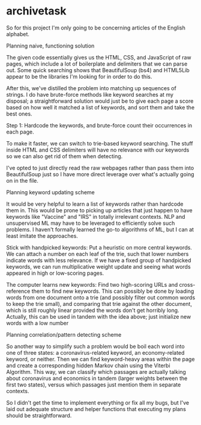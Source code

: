 # archivetask

So for this project I'm only going to be concerning articles of the English alphabet.


Planning naive, functioning solution

The given code essentially gives us the HTML, CSS, and JavaScript of raw pages, which include a lot of boilerplate and delimiters that we can parse out. Some quick searching shows that BeautifulSoup (bs4) and HTML5Lib appear to be the libraries I'm looking for in order to do this. 

After this, we've distilled the problem into matching up sequences of strings. I do have brute-force methods like keyword searches at my disposal; a straightforward solution would just be to give each page a score based on how well it matched a list of keywords, and sort them and take the best ones.

Step 1: Hardcode the keywords, and brute-force count their occurrences in each page. 

To make it faster, we can switch to trie-based keyword searching. The stuff inside HTML and CSS delimiters will have no relevance with our keywords so we can also get rid of them when detecting.

I've opted to just directly read the raw webpages rather than pass them into BeautifulSoup just so I have more direct leverage over what's actually going on in the file.


Planning keyword updating scheme

It would be very helpful to learn a list of keywords rather than hardcode them in. This would be prone to picking up articles that just happen to have keywords like "Vaccine" and "IRS" in totally irrelevant contexts. NLP and unsupervised ML may have to be leveraged to efficiently solve such problems. I haven't formally learned the go-to algorithms of ML, but I can at least imitate the approaches.

Stick with handpicked keywords:
  Put a heuristic on more central keywords. We can attach a number on each leaf of the trie, such that lower numbers indicate words with less relevance. 
  If we have a fixed group of handpicked keywords, we can run multiplicative weight update and seeing what words appeared in high or low-scoring pages.

The computer learns new keywords:
  Find two high-scoring URLs and cross-reference them to find new keywords. This can possibly be done by loading words from one document onto a trie (and possibly   filter out common words to keep the trie small), and comparing that trie against the other document, which is still roughly linear provided the words don't get
  horribly long.  
  Actually, this can be used in tandem with the idea above; just initialize new words with a low number


Planning correlation/pattern detecting scheme

So another way to simplify such a problem would be boil each word into one of three states: a coronavirus-related keyword, an economy-related keyword, or neither. Then we can find keyword-heavy areas within the page and create a corresponding hidden Markov chain using the Viterbi Algorithm. This way, we can classify which passages are actually talking about coronavirus and economics in tandem (larger weights between the first two states), versus which passages just mention them in separate contexts.


So I didn't get the time to implement everything or fix all my bugs, but I've laid out adequate structure and helper functions that executing my plans should be straightforward.




